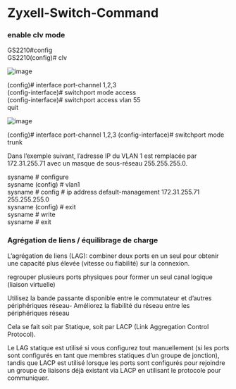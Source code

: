 # Zyxell-Switch-Command

### enable clv mode   

GS2210#config    
GS2210(config)# clv  

![image](https://github.com/user-attachments/assets/47f9f75b-ad25-4590-811e-a8c55d51f29a)



(config)# interface port-channel 1,2,3           
(config-interface)# switchport mode access     
(config-interface)# switchport access vlan 55    
quit

![image](https://github.com/user-attachments/assets/67086aeb-e03f-4f16-8943-b163cfad14bc)


(config)# interface port-channel 1,2,3
(config-interface)# switchport mode trunk

Dans l’exemple suivant, l’adresse IP du VLAN 1 est remplacée par 172.31.255.71 avec un masque de sous-réseau 255.255.255.0.

sysname # configure    
sysname (config) # vlan1     
sysname # config # ip address default-management 172.31.255.71 255.255.255.0    
sysname (config) # exit     
sysname # write    
sysname # exit     


### Agrégation de liens / équilibrage de charge


L’agrégation de liens (LAG): combiner deux ports en un seul pour obtenir une capacité plus élevée (vitesse ou fiabilité) sur la connexion.   

 regrouper plusieurs ports physiques pour former un seul canal logique (liaison virtuelle) 

 Utilisez la bande passante disponible entre le commutateur et d’autres périphériques
réseau- Améliorez la fiabilité du réseau entre les périphériques réseau



Cela se fait soit par Statique, soit par LACP (Link Aggregation Control Protocol). 

Le LAG statique est utilisé si vous configurez tout manuellement (si les ports sont configurés en tant que membres statiques d’un groupe de jonction), tandis que LACP est utilisé lorsque les ports sont configurés pour rejoindre un groupe de liaisons déjà existant via LACP en utilisant le protocole pour communiquer.

